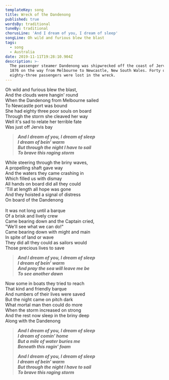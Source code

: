 ```yaml
---
templateKey: song
title: Wreck of the Dandenong
published: true
wordsBy: traditional
tuneBy: traditional
chorusLine: 'And I dream of you, I dream of sleep'
songLine: Oh wild and furious blew the blast
tags:
  - song
  - Australia
date: 2019-11-11T19:28:10.904Z
description: >-
  The passenger steamer Dandenong was shipwrecked off the coast of Jervis Bay in
  1876 on the way from Melbourne to Newcastle, New South Wales. Forty out of
  eighty-three passengers were lost in the wreck.
---
```

Oh wild and furious blew the blast,\
And the clouds were hangin' round\
When the Dandenong from Melbourne sailed\
To Newcastle port was bound\
She had eighty three poor souls on board\
Through the storm she cleaved her way\
Well it's sad to relate her terrible fate\
Was just off Jervis bay

> ***And I dream of you, I dream of sleep***\
> ***I dream of bein' warm***\
> ***But through the night I have to sail***\
> ***To brave this raging storm***

While steering through the briny waves,\
A propelling shaft gave way\
And the waters they came crashing in\
Which filled us with dismay\
All hands on board did all they could\
'Till at length all hope was gone\
And they hoisted a signal of distress\
On board of the Dandenong\
\
It was not long until a barque\
Of a brisk and lively crew\
Came bearing down and the Captain cried,\
"We'll see what we can do!"\
Came bearing down with might and main\
In spite of land or wave\
They did all they could as sailors would\
Those precious lives to save

> ***And I dream of you, I dream of sleep***\
> ***I dream of bein' warm***\
> ***And pray the sea will leave me be***\
> ***To see another dawn***

Now some in boats they tried to reach\
That kind and friendly barque\
And numbers of their lives were saved\
But the night came on pitch dark\
What mortal man then could do more\
When the storm increased on strong\
And the rest now sleep in the briny deep\
Along with the Dandenong

> ***And I dream of you, I dream of sleep***\
> ***I dream of comin' home***\
> ***But a mile of water buries me***\
> ***Beneath this ragin' foam***
>
> ***And I dream of you, I dream of sleep***\
> ***I dream of bein' warm***\
> ***But through the night I have to sail***\
> ***To brave this raging storm***
